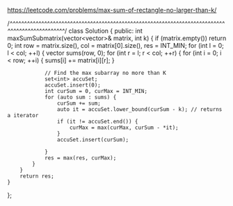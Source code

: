 https://leetcode.com/problems/max-sum-of-rectangle-no-larger-than-k/


/*^^^^^^^^^^^^^^^^^^^^^^^^^^^^^^^^^^^^^^^^^^^^^^^^^^^^^^^^^^^^^^^^^^^^^^^^^^^^^^^^^^^^^^^^^^^^^^^*/
class Solution {
public:
    int maxSumSubmatrix(vector<vector<int>>& matrix, int k) {
        if (matrix.empty()) return 0;
        int row = matrix.size(), col = matrix[0].size(), res = INT_MIN;
        for (int l = 0; l < col; ++l) {
            vector<int> sums(row, 0);
            for (int r = l; r < col; ++r) {
                for (int i = 0; i < row; ++i) {
                    sums[i] += matrix[i][r];
                }

                // Find the max subarray no more than K
                set<int> accuSet;
                accuSet.insert(0);
                int curSum = 0, curMax = INT_MIN;
                for (auto sum : sums) {
                    curSum += sum;
                    auto it = accuSet.lower_bound(curSum - k); // returns a iterator
                    if (it != accuSet.end()) {
                        curMax = max(curMax, curSum - *it);
                    }
                    accuSet.insert(curSum);

                }
                res = max(res, curMax);
            }
        }
        return res;
    }
};
